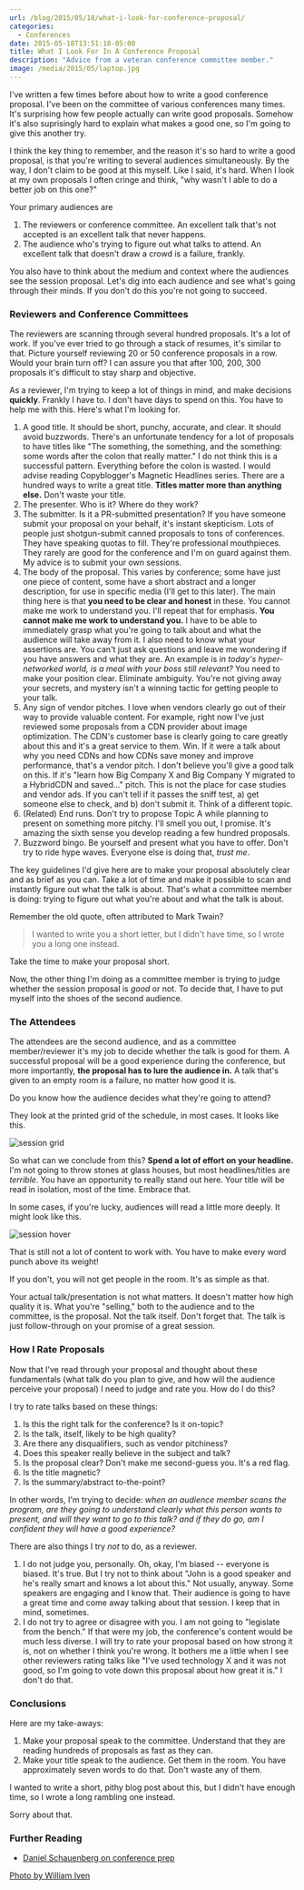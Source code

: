 ```yaml
---
url: /blog/2015/05/18/what-i-look-for-conference-proposal/
categories:
  - Conferences
date: 2015-05-18T13:51:18-05:00
title: What I Look For In A Conference Proposal
description: "Advice from a veteran conference committee member."
image: /media/2015/05/laptop.jpg
---
```


I've written a few times before about how to write a good conference proposal.
I've been on the committee of various conferences many times. It's surprising
how few people actually can write good proposals. Somehow it's also suprisingly
hard to explain what makes a good one, so I'm going to give this another try.

<!--more-->

I think the key thing to remember, and the reason it's so hard to write a good
proposal, is that you're writing to several audiences simultaneously. By the
way, I don't claim to be good at this myself. Like I said, it's hard. When I
look at my own proposals I often cringe and think, "why wasn't I able to do a
better job on this one?"

Your primary audiences are

1. The reviewers or conference committee. An excellent talk that's not accepted
	is an excellent talk that never happens.
2. The audience who's trying to figure out what talks to attend. An excellent
	talk that doesn't draw a crowd is a failure, frankly.

You also have to think about the medium and context where the audiences see the
session proposal. Let's dig into each audience and see what's going through
their minds. If you don't do this you're not going to succeed.

### Reviewers and Conference Committees

The reviewers are scanning through several hundred proposals. It's a lot of
work. If you've ever tried to go through a stack of resumes, it's similar to
that. Picture yourself reviewing 20 or 50 conference proposals in a row.  Would
your brain turn off? I can assure you that after 100, 200, 300 proposals it's
difficult to stay sharp and objective.

As a reviewer, I'm trying to keep a lot of things in mind, and make decisions
**quickly**. Frankly I have to. I don't have days to spend on this. You have to
help me with this. Here's what I'm looking for.

1. A good title. It should be short, punchy, accurate, and clear. It should
	avoid buzzwords. There's an unfortunate tendency for a lot of proposals to
	have titles like "The something, the something, and the something: some words
	after the colon that really matter." I do not think this is a successful
	pattern. Everything before the colon is wasted. I would advise reading
	Copyblogger's Magnetic Headlines series. There are a hundred ways to write a
	great title. **Titles matter more than anything else.** Don't waste your
	title.
2. The presenter. Who is it? Where do they work?
3. The submitter. Is it a PR-submitted presentation? If you have someone submit
	your proposal on your behalf, it's instant skepticism. Lots of people just
	shotgun-submit canned proposals to tons of conferences. They have speaking
	quotas to fill. They're professional mouthpieces. They rarely are good for
	the conference and I'm on guard against them. My advice is to submit your own
	sessions.
4. The body of the proposal. This varies by conference; some have just one piece
	of content, some have a short abstract and a longer description, for use in
	specific media (I'll get to this later). The main thing here is that **you
	need to be clear and honest** in these. You cannot make me work to understand
	you. I'll repeat that for emphasis. **You cannot make me work to understand
	you.** I have to be able to immediately grasp what you're going to talk about
	and what the audience will take away from it. I also need to know what your
	assertions are. You can't just ask questions and leave me wondering if you
	have answers and what they are. An example is *in today's hyper-networked
	world, is a meal with your boss still relevant?* You need to make your
	position clear. Eliminate ambiguity. You're not giving away your secrets, and
	mystery isn't a winning tactic for getting people to your talk.
5. Any sign of vendor pitches. I love when vendors clearly go out of their way
	to provide valuable content. For example, right now I've just reviewed some
	proposals from a CDN provider about image optimization. The CDN's customer
	base is clearly going to care greatly about this and it's a great service to
	them.  Win. If it were a talk about why you need CDNs and how CDNs save money
	and improve performance, that's a vendor pitch. I don't believe you'll give a
	good talk on this. If it's "learn how Big Company X and Big Company Y
	migrated to a HybridCDN and saved..." pitch. This is not the place for case
	studies and vendor ads. If you can't tell if it passes the sniff test, a) get
	someone else to check, and b) don't submit it. Think of a different topic.
6. (Related) End runs. Don't try to propose Topic A while planning to present on
	something more pitchy.  I'll smell you out, I promise. It's amazing the sixth
	sense you develop reading a few hundred proposals.
7. Buzzword bingo. Be yourself and present what you have to offer. Don't try to
	ride hype waves. Everyone else is doing that, *trust me*.

The key guidelines I'd give here are to make your proposal absolutely clear and
as brief as you can. Take a lot of time and make it possible to scan and
instantly figure out what the talk is about. That's what a committee member is
doing: trying to figure out what you're about and what the talk is about.

Remember the old quote, often attributed to Mark Twain?

> I wanted to write you a short letter, but I didn't have time, so I wrote you a
> long one instead.

Take the time to make your proposal short.

Now, the other thing I'm doing as a committee member is trying to judge whether
the session proposal is *good* or not.  To decide that, I have to put myself
into the shoes of the second audience.

### The Attendees

The attendees are the second audience, and as a committee member/reviewer it's
my job to decide whether the talk is good for them. A successful proposal will
be a good experience during the conference, but more importantly, **the proposal
has to lure the audience in.** A talk that's given to an empty room is a
failure, no matter how good it is.

Do you know how the audience decides what they're going to attend?

They look at the printed grid of the schedule, in most cases. It looks like
this.

![session grid](/media/2015/05/session-grid.png)

So what can we conclude from this? **Spend a lot of effort on your headline.**
I'm not going to throw stones at glass houses, but most headlines/titles are
*terrible*. You have an opportunity to really stand out here. Your title
will be read in isolation, most of the time. Embrace that.

In some cases, if you're lucky, audiences will read a little more deeply. It
might look like this.

![session hover](/media/2015/05/session-hover.png)

That is still not a lot of content to work with. You have to make every word
punch above its weight!

If you don't, you will not get people in the room. It's as simple as that.

Your actual talk/presentation is not what matters. It doesn't matter how high
quality it is. What you're "selling," both to the audience and to the committee,
is the proposal. Not the talk itself. Don't forget that. The talk is just
follow-through on your promise of a great session.

### How I Rate Proposals

Now that I've read through your proposal and thought about these fundamentals
(what talk do you plan to give, and how will the audience perceive your
proposal) I need to judge and rate you. How do I do this?

I try to rate talks based on these things:

1. Is this the right talk for the conference? Is it on-topic?
2. Is the talk, itself, likely to be high quality?
3. Are there any disqualifiers, such as vendor pitchiness?
4. Does this speaker really believe in the subject and talk?
5. Is the proposal clear? Don't make me second-guess you. It's a red flag.
6. Is the title magnetic?
7. Is the summary/abstract to-the-point?

In other words, I'm trying to decide: *when an audience member scans the
program, are they going to understand clearly what this person wants to present,
and will they want to go to this talk? and if they do go, am I confident they
will have a good experience?* 

There are also things I try *not* to do, as a reviewer.

1.	I do not judge you, personally. Oh, okay, I'm biased -- everyone is biased.
	It's true. But I try not to think about "John is a good speaker and he's
	really smart and knows a lot about this." Not usually, anyway. Some speakers
	are engaging and I know that. Their audience is going to have a great time
	and come away talking about that session. I keep that in mind, sometimes.
2. I do not try to agree or disagree with you. I am not going to "legislate from
	the bench." If that were my job, the conference's content would be much less
	diverse. I will try to rate your proposal based on how strong it is, not on
	whether I think you're wrong. It bothers me a little when I see other
	reviewers rating talks like "I've used technology X and it was not good, so
	I'm going to vote down this proposal about how great it is." I don't do that.

### Conclusions

Here are my take-aways:

1. Make your proposal speak to the committee. Understand that they are reading
	hundreds of proposals as fast as they can.
2. Make your title speak to the audience. Get them in the room. You have
	approximately seven words to do that. Don't waste any of them.

I wanted to write a short, pithy blog post about this, but I didn't have enough
time, so I wrote a long rambling one instead.

Sorry about that.

### Further Reading

- [Daniel Schauenberg on conference prep](https://unwiredcouch.com/2015/09/25/talk-prep.html)

[Photo by William Iven](https://unsplash.com/photos/SpVHcbuKi6E/)
